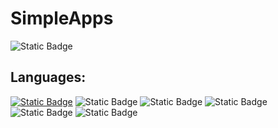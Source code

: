 # SimpleApps
![Static Badge](https://img.shields.io/badge/Made%20by%20LtnStudios--00ff00)
## Languages:
[![Static Badge](https://img.shields.io/badge/English--0000ff)](README.md) ![Static Badge](https://img.shields.io/badge/Chinese--ff0000) ![Static Badge](https://img.shields.io/badge/Japanese--ff8800) ![Static Badge](https://img.shields.io/badge/Whatlish--888888) ![Static Badge](https://img.shields.io/badge/Chinese_Geng_Edition--00ff00) ![Static Badge](https://img.shields.io/badge/Russian--8888ff)
